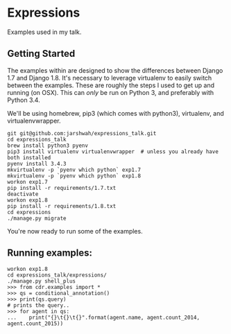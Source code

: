 # Expressions

Examples used in my talk.

## Getting Started

The examples within are designed to show the differences between Django 1.7 and Django 1.8. 
It's necessary to leverage virtualenv to easily switch between the examples. These are roughly 
the steps I used to get up and running (on OSX). This can *only* be run on Python 3, and preferably
with Python 3.4.

We'll be using homebrew, pip3 (which comes with python3), virtualenv, and virtualenvwrapper.

```
git git@github.com:jarshwah/expressions_talk.git
cd expressions_talk
brew install python3 pyenv
pip3 install virtualenv virtualenvwrapper  # unless you already have both installed
pyenv install 3.4.3
mkvirtualenv -p `pyenv which python` exp1.7
mkvirtualenv -p `pyenv which python` exp1.8
workon exp1.7
pip install -r requirements/1.7.txt
deactivate
workon exp1.8
pip install -r requirements/1.8.txt
cd expressions
./manage.py migrate
```

You're now ready to run some of the examples.

## Running examples:

```
workon exp1.8
cd expressions_talk/expressions/
./manage.py shell_plus
>>> from cdr.examples import *
>>> qs = conditional_annotation()
>>> print(qs.query)
# prints the query..
>>> for agent in qs:
...    print("{}\t{}\t{}".format(agent.name, agent.count_2014, agent.count_2015))

```
